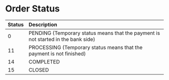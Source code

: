 # Order Status

| Status | Description |
| :----  | :---- |
|0   | PENDING (Temporary status means that the payment is not started in the bank side) |
|11  | PROCESSING (Temporary status means that the payment is not finished) |
|14  | COMPLETED |
|15  | CLOSED  |

